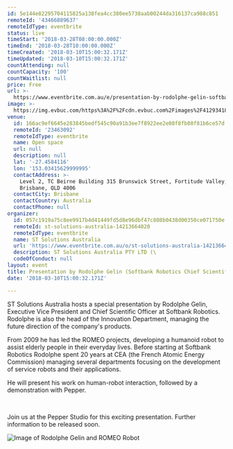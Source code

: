```yaml
---
id: 5e144e82295704115825a138fea4cc380ee5738aab00244da316137ca988c851
remoteId: '43466889637'
remoteIdType: eventbrite
status: live
timeStart: '2018-03-28T08:00:00.000Z'
timeEnd: '2018-03-28T10:00:00.000Z'
timeCreated: '2018-03-10T15:00:32.171Z'
timeUpdated: '2018-03-10T15:00:32.171Z'
countAttending: null
countCapacity: '100'
countWaitlist: null
price: Free
url: >-
  https://www.eventbrite.com.au/e/presentation-by-rodolphe-gelin-softbank-robotics-chief-scientific-officer-tickets-43466889637?aff=ebapi
image: >-
  https://img.evbuc.com/https%3A%2F%2Fcdn.evbuc.com%2Fimages%2F41293418%2F216060692467%2F1%2Foriginal.jpg?s=b7ad10e2b8076cd61e78b03a97c75cb9
venue:
  id: 166ac9ef6645e283845bedf545c90a91b3ee7f8922ee2e08f8fb08f81b6ce57d
  remoteId: '23463092'
  remoteIdType: eventbrite
  name: Open space
  url: null
  description: null
  lat: '-27.4584116'
  lon: '153.03415629999995'
  contactAddress: >-
    Level 2, TC Beirne Building 315 Brunswick Street, Fortitude Valley,
    Brisbane, QLD 4006
  contactCity: Brisbane
  contactCountry: Australia
  contactPhone: null
organizer:
  id: 057c1919a75c8ee9917b4d41449fd5d8e96dbf47c808b0438d00350ce071750e
  remoteId: st-solutions-australia-14213664020
  remoteIdType: eventbrite
  name: ST Solutions Australia
  url: 'https://www.eventbrite.com.au/o/st-solutions-australia-14213664020'
  description: ST Solutions Australia PTY LTD (\
  codeOfConduct: null
layout: event
title: Presentation by Rodolphe Gelin (Softbank Robotics Chief Scientific Officer)
date: '2018-03-10T15:00:32.171Z'

---
```

<P>ST Solutions Australia hosts a special presentation by Rodolphe Gelin, Executive Vice President and Chief Scientific Officer at Softbank Robotics. Rodolphe is also the head of the Innovation Department, managing the future direction of the company's products.</P>
<P>From 2009 he has led the ROMEO projects, developing a humanoid robot to assist elderly people in their everyday lives. Before starting at Softbank Robotics Rodolphe spent 20 years at CEA (the French Atomic Energy Commission) managing several departments focusing on the development of service robots and their applications.</P>
<P>He will present his work on human-robot interaction, followed by a demonstration with Pepper.</P>
<P><BR></P>
<P>Join us at the Pepper Studio for this exciting presentation. Further information to be released soon.</P>
<P><IMG ALT="Image of Rodolphe Gelin and ROMEO Robot" SRC="https://cdn.evbuc.com/eventlogos/214558781/2014photoromeorodolphepreview.jpg"></P>
